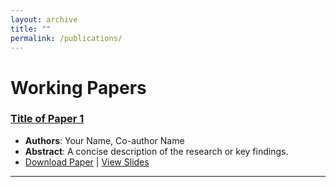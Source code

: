 ```yaml
---
layout: archive
title: ""
permalink: /publications/
---
```



# Working Papers

### [Title of Paper 1](link_to_your_paper.pdf)
- **Authors**: Your Name, Co-author Name
- **Abstract**: A concise description of the research or key findings.
- [Download Paper](link_to_your_paper.pdf) | [View Slides](link_to_your_slides.pdf)

---
